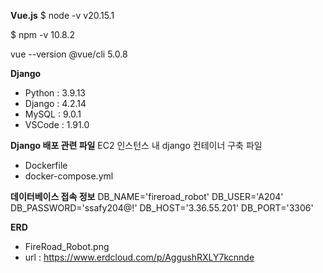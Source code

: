 **Vue.js**
$ node -v
v20.15.1

$ npm -v
10.8.2

vue --version
@vue/cli 5.0.8

**Django**
- Python : 3.9.13
- Django : 4.2.14
- MySQL : 9.0.1
- VSCode : 1.91.0


**Django 배포 관련 파일**
EC2 인스턴스 내 django 컨테이너 구축 파일
- Dockerfile
- docker-compose.yml


**데이터베이스 접속 정보**
DB_NAME='fireroad_robot'
DB_USER='A204'
DB_PASSWORD='ssafy204@!'
DB_HOST='3.36.55.201'
DB_PORT='3306'

**ERD**
- FireRoad_Robot.png
- url : https://www.erdcloud.com/p/AggushRXLY7kcnnde
